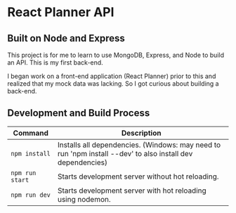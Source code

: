 # React Planner API
## Built on Node and Express

This project is for me to learn to use MongoDB, Express, and Node to build an
API. This is my first back-end.

I began work on a front-end application (React Planner) prior to this and
realized that my mock data was lacking. So I got curious about building a
back-end.

## Development and Build Process

| Command | Description |
| ------- | ----------- |
| `npm install` | Installs all dependencies. (Windows: may need to run 'npm install --dev' to also install dev dependencies) |
| `npm run start` | Starts development server without hot reloading. |
| `npm run dev` | Starts development server with hot reloading using nodemon. |
